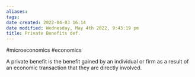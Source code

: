 ```yaml
---
aliases: 
tags: 
date created: 2022-04-03 16:14
date modified: Wednesday, May 4th 2022, 9:43:19 pm
title: Private Benefits def.
---
```


#microeconomics #economics

A private benefit is the benefit gained by an individual or firm as a result of an economic transaction that they are directly involved.
